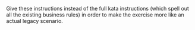 Give these instructions instead of the full kata instructions (which spell out all the existing business rules)
in order to make the exercise more like an actual legacy scenario.
